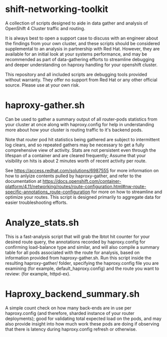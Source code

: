 # shift-networking-toolkit
A collection of scripts designed to aide in data gather and analysis of OpenShift 4 Cluster traffic and routing.

It is always best to open a support case to discuss with an engineer about the findings from your own cluster, and these scripts should be considered supplemental to an analysis in partnership with Red Hat. However, they are available for an initial look at your systems performance, and may be recommended as part of data-gathering efforts to streamline debugging and deeper understanding on haproxy handling for your openshift cluster. 

This repository and all included scripts are debugging tools provided without warranty. They offer no support from Red Hat or any other official source. Please use at your own risk.

# haproxy-gather.sh
Can be used to gather a summary output of all router-pods statistics from your cluster at once along with haproxy.config for help in understanding more about how your cluster is routing traffic to it's backend pods.

Note that router pod hit statistics being gathered are subject to intermittent log clears, and so repeated gathers may be necessary to get a fully comprehensive view of activity. Stats are not persistent even through the lifespan of a container and are cleared frequently; Assume that your visibility on hits is about 2 minutes worth of recent activity per route. 

See https://access.redhat.com/solutions/6987555 for more information on how to anlyize contents pulled by haproxy-gather, and refer to the documentation at https://docs.openshift.com/container-platform/4.11/networking/routes/route-configuration.html#nw-route-specific-annotations_route-configuration for more on how to streamline and optimize your routes. This script is designed primarily to aggregate data for easier troubleshooting efforts. 

# Analyze_stats.sh
This is a fast-analysis script that will grab the lbtot hit counter for your desired route query, the annotations recorded by haproxy.config for confirming load-balance type and similar, and will also compile a summary table for all pods associated with the route for analysis, based on information provided from haproxy-gather.sh. Run this script inside the resulting haproxy-gather/ folder, specifying the haproxy.config file you are examining (for example, default_haproxy.config) and the route you want to review: (for example, httpd-ex).

# Haproxy_backend_summary.sh
A simple count check on how many back-ends are in use per haproxy.config (and therefore, sharded instance of your router deployments); good for validating total expected load on the pods, and may also provide insight into how much work these pods are doing if observing that there is latency during haproxy.config refresh or otherwise. 

